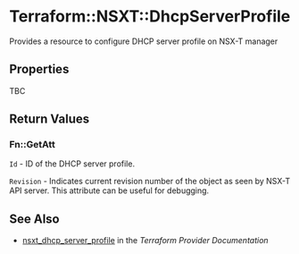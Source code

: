 # Terraform::NSXT::DhcpServerProfile

Provides a resource to configure DHCP server profile on NSX-T manager

## Properties

TBC

## Return Values

### Fn::GetAtt

`Id` - ID of the DHCP server profile.

`Revision` - Indicates current revision number of the object as seen by NSX-T API server. This attribute can be useful for debugging.

## See Also

* [nsxt_dhcp_server_profile](https://www.terraform.io/docs/providers/nsxt/r/dhcp_server_profile.html) in the _Terraform Provider Documentation_